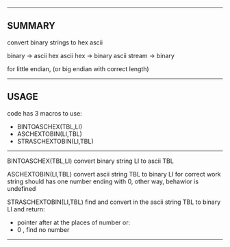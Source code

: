 ------------
SUMMARY
------------
convert binary strings to hex ascii

binary -> ascii hex
ascii hex -> binary
ascii stream -> binary
  
for little endian, (or big endian with correct length)

------------
USAGE
------------
code has 3 macros to use:

- BINTOASCHEX(TBL,LI)
- ASCHEXTOBIN(LI,TBL)
- STRASCHEXTOBIN(LI,TBL)

------------

BINTOASCHEX(TBL,LI)
convert binary string LI to ascii TBL

ASCHEXTOBIN(LI,TBL)
convert ascii string TBL to binary LI
for correct work string should has one number ending with 0,
other way, behawior is undefined

STRASCHEXTOBIN(LI,TBL)
find and convert in the ascii string TBL to binary LI and return:
- pointer after at the places of number or:
- 0 , find no number

----------------------------------

